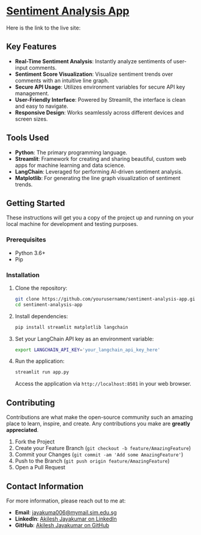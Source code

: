 # [Sentiment Analysis App](https://sentiment-analysis.streamlit.app/)

Here is the link to the live site: []()

## Key Features

- **Real-Time Sentiment Analysis**: Instantly analyze sentiments of user-input comments.
- **Sentiment Score Visualization**: Visualize sentiment trends over comments with an intuitive line graph.
- **Secure API Usage**: Utilizes environment variables for secure API key management.
- **User-Friendly Interface**: Powered by Streamlit, the interface is clean and easy to navigate.
- **Responsive Design**: Works seamlessly across different devices and screen sizes.

## Tools Used

- **Python**: The primary programming language.
- **Streamlit**: Framework for creating and sharing beautiful, custom web apps for machine learning and data science.
- **LangChain**: Leveraged for performing AI-driven sentiment analysis.
- **Matplotlib**: For generating the line graph visualization of sentiment trends.

## Getting Started

These instructions will get you a copy of the project up and running on your local machine for development and testing purposes.

### Prerequisites

- Python 3.6+
- Pip

### Installation

1. Clone the repository:
   ```bash
   git clone https://github.com/yourusername/sentiment-analysis-app.git
   cd sentiment-analysis-app
   ```

2. Install dependencies:
   ```bash
   pip install streamlit matplotlib langchain
   ```

3. Set your LangChain API key as an environment variable:
   ```bash
   export LANGCHAIN_API_KEY='your_langchain_api_key_here'
   ```

4. Run the application:
   ```bash
   streamlit run app.py
   ```
   Access the application via `http://localhost:8501` in your web browser.

## Contributing

Contributions are what make the open-source community such an amazing place to learn, inspire, and create. Any contributions you make are **greatly appreciated**.

1. Fork the Project
2. Create your Feature Branch (`git checkout -b feature/AmazingFeature`)
3. Commit your Changes (`git commit -am 'Add some AmazingFeature'`)
4. Push to the Branch (`git push origin feature/AmazingFeature`)
5. Open a Pull Request

## Contact Information

For more information, please reach out to me at:

- **Email**: jayakuma006@mymail.sim.edu.sg
- **LinkedIn**: [Akilesh Jayakumar on LinkedIn](https://www.linkedin.com/in/akileshjayakumar/)
- **GitHub**: [Akilesh Jayakumar on GitHub](https://github.com/akileshjayakumar)